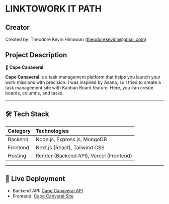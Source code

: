 # LINKTOWORK IT PATH

## Creator

Created by: Theodore Kevin Himawan (theodorekevinh@gmail.com)

## Project Description

🚀 **Cape Canaveral**

**Cape Canaveral** is a task management platform that helps you launch your work missions with precision. I was inspired by Asana, so I tried to create a task management site with Kanban Board feature. Here, you can create boards, columns, and tasks.

---

## 🛠 Tech Stack

| Category | Technologies |
|:---------|:--------------|
| Backend | Node.js, Express.js, MongoDB |
| Frontend | Next.js (React), Tailwind CSS |
| Hosting | Render (Backend API), Vercel (Frontend) |

---

## 🚀 Live Deployment

- Backend API: [Cape Canaveral API](https://cape-canaveral-be.onrender.com)
- Frontend: [Cape Canveral Site](https://capecanaveral-fe.vercel.app)
